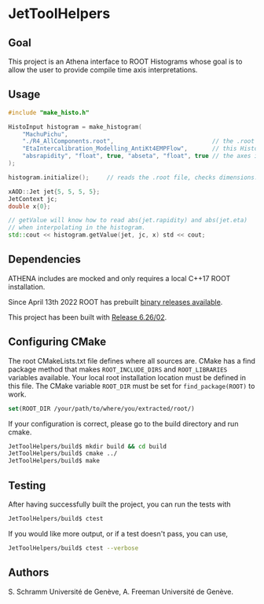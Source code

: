 # JetToolHelpers

## Goal

This project is an Athena interface to ROOT Histograms whose goal is to allow the user to provide compile time axis interpretations. 

## Usage

```c++
#include "make_histo.h"

HistoInput histogram = make_histogram(
    "MachuPichu",                   
    "./R4_AllComponents.root",                            // the .root file containing 
    "EtaIntercalibration_Modelling_AntiKt4EMPFlow",       // this Histogram
    "absrapidity", "float", true, "abseta", "float", true // the axes interpretations
);

histogram.initialize();     // reads the .root file, checks dimensions.

xAOD::Jet jet{5, 5, 5, 5};
JetContext jc;
double x{0};

// getValue will know how to read abs(jet.rapidity) and abs(jet.eta)
// when interpolating in the histogram. 
std::cout << histogram.getValue(jet, jc, x) std << cout;
```

## Dependencies

ATHENA includes are mocked and only requires a local C++17 ROOT installation.

Since April 13th 2022 ROOT has prebuilt [binary releases available](https://root.cern/install/all_releases/).

This project has been built with [Release 6.26/02](https://root.cern/releases/release-62602/).

## Configuring CMake

The root CMakeLists.txt file defines where all sources are. CMake has a find package method that makes ```ROOT_INCLUDE_DIRS``` and ```ROOT_LIBRARIES``` variables available. 
Your local root installation location must be defined in this file. The CMake variable ```ROOT_DIR``` must be set for ```find_package(ROOT)``` to work. 

```cmake
set(ROOT_DIR /your/path/to/where/you/extracted/root/)
```

If your configuration is correct, please go to the build directory and run cmake.
```bash
JetToolHelpers/build$ mkdir build && cd build
JetToolHelpers/build$ cmake ../
JetToolHelpers/build$ make
```

## Testing

After having successfully built the project, you can run the tests with
```bash
JetToolHelpers/build$ ctest
``` 

If you would like more output, or if a test doesn't pass, you can use,
```bash
JetToolHelpers/build$ ctest --verbose
```

## Authors

S. Schramm Université de Genève, A. Freeman Université de Genève.